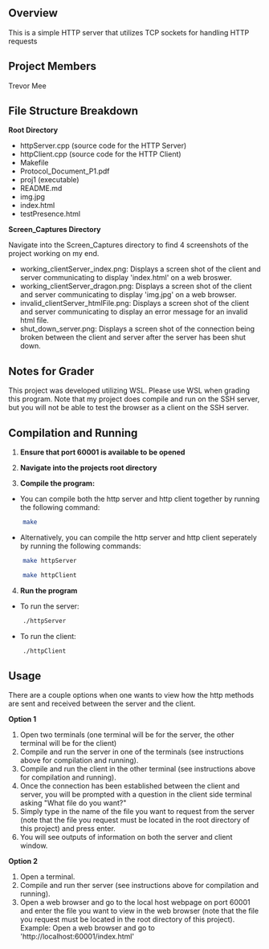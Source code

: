## Overview
This is a simple HTTP server that utilizes TCP sockets for handling HTTP requests

## Project Members
Trevor Mee

## File Structure Breakdown
**Root Directory**
- httpServer.cpp (source code for the HTTP Server)
- httpClient.cpp (source code for the HTTP Client)
- Makefile
- Protocol_Document_P1.pdf
- proj1 (executable)
- README.md
- img.jpg
- index.html
- testPresence.html

**Screen_Captures Directory**

Navigate into the Screen_Captures directory to find 4 screenshots of the project working on my end.
- working_clientServer_index.png: Displays a screen shot of the client and server communicating to display 'index.html' on a web broswer.
- working_clientServer_dragon.png: Displays a screen shot of the client and server communicating to display 'img.jpg' on a web browser.
- invalid_clientServer_htmlFile.png: Displays a screen shot of the client and server communicating to display an error message for an invalid html file.
- shut_down_server.png: Displays a screen shot of the connection being broken between the client and server after the server has been shut down.

## Notes for Grader
This project was developed utilizing WSL. Please use WSL when grading this program. Note that my project does compile and run on the SSH server, but you will not be able to test the browser as a client on the SSH server. 

## Compilation and Running
1. **Ensure that port 60001 is available to be opened**

2. **Navigate into the projects root directory**

3. **Compile the program:**
- You can compile both the http server and http client together by running the following command: 
```bash
    make
```
- Alternatively, you can compile the http server and http client seperately by running the following commands:
```bash
    make httpServer
```
```bash
    make httpClient
```

4. **Run the program**
- To run the server:
```bash
    ./httpServer
```
- To run the client:
```bash
    ./httpClient
```

## Usage
There are a couple options when one wants to view how the http methods are sent and received between the server and the client.

**Option 1**
1) Open two terminals (one terminal will be for the server, the other terminal will be for the client)
2) Compile and run the server in one of the terminals (see instructions above for compilation and running).
3) Compile and run the client in the other terminal (see instructions above for compilation and running).
4) Once the connection has been established between the client and server, you will be prompted with a question in the client side terminal asking "What file do you want?"
5) Simply type in the name of the file you want to request from the server (note that the file you request must be located in the root directory of this project) and press enter.
6) You will see outputs of information on both the server and client window.

**Option 2**
1) Open a terminal.
2) Compile and run ther server (see instructions above for compilation and running).
3) Open a web browser and go to the local host webpage on port 60001 and enter the file you want to view in the web browser (note that the file you request must be located in the root directory of this project).
Example: Open a web browser and go to 'http://localhost:60001/index.html'

